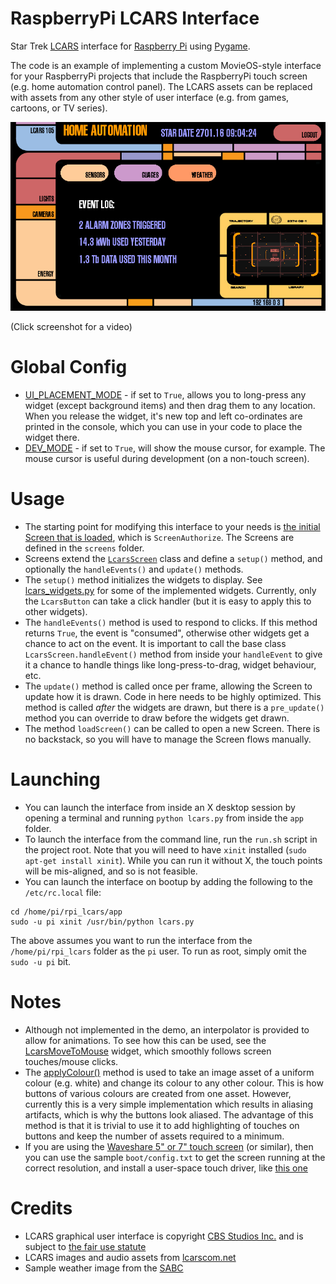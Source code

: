 # RaspberryPi LCARS Interface

Star Trek [LCARS](https://en.wikipedia.org/wiki/LCARS) interface for [Raspberry Pi](https://raspberrypi.org/) using [Pygame](http://www.pygame.org). 

The code is an example of implementing a custom MovieOS-style interface for your RaspberryPi projects that include the RaspberryPi touch screen (e.g. home automation control panel). The LCARS assets can be replaced with assets from any other style of user interface (e.g. from games, cartoons, or TV series).

[![screenshot 1](screenshot.png)](https://youtu.be/HCEL9O3ie40)

(Click screenshot for a video)

# Global Config

- [UI_PLACEMENT_MODE](https://github.com/tobykurien/rpi_lcars/blob/master/app/lcars.py#L5) - if set to ```True```, allows you to long-press any widget (except background items) and then drag them to any location. When you release the widget, it's new top and left co-ordinates are printed in the console, which you can use in your code to place the widget there.
- [DEV_MODE](https://github.com/tobykurien/rpi_lcars/blob/master/app/lcars.py#L8) - if set to ```True```, will show the mouse cursor, for example. The mouse cursor is useful during development (on a non-touch screen).

# Usage

- The starting point for modifying this interface to your needs is [the initial Screen that is loaded](https://github.com/tobykurien/rpi_lcars/blob/master/app/lcars.py#L10), which is ```ScreenAuthorize```. The Screens are defined in the ```screens``` folder.
- Screens extend the [```LcarsScreen```](https://github.com/tobykurien/rpi_lcars/blob/master/app/ui/widgets/screen.py) class and define a ```setup()``` method, and optionally the ```handleEvents()``` and ```update()``` methods.
- The ```setup()``` method initializes the widgets to display. See [lcars_widgets.py](https://github.com/tobykurien/rpi_lcars/blob/master/app/ui/widgets/lcars_widgets.py) for some of the implemented widgets. Currently, only the ```LcarsButton``` can take a click handler (but it is easy to apply this to other widgets).
- The ```handleEvents()``` method is used to respond to clicks. If this method returns ```True```, the event is "consumed", otherwise other widgets get a chance to act on the event. It is important to call the base class ```LcarsScreen.handleEvent()``` method from inside your ```handleEvent``` to give it a chance to handle things like long-press-to-drag, widget behaviour, etc.
- The ```update()``` method is called once per frame, allowing the Screen to update how it is drawn. Code in here needs to be highly optimized. This method is called *after* the widgets are drawn, but there is a ```pre_update()``` method you can override to draw before the widgets get drawn.
- The method ```loadScreen()``` can be called to open a new Screen. There is no backstack, so you will have to manage the Screen flows manually.

# Launching

- You can launch the interface from inside an X desktop session by opening a terminal and running ```python lcars.py``` from inside the ```app``` folder.
- To launch the interface from the command line, run the ```run.sh``` script in the project root. Note that you will need to have ```xinit``` installed (```sudo apt-get install xinit```). While you can run it without X, the touch points will be mis-aligned, and so is not feasible.
- You can launch the interface on bootup by adding the following to the ```/etc/rc.local``` file:

```
cd /home/pi/rpi_lcars/app
sudo -u pi xinit /usr/bin/python lcars.py
``` 
The above assumes you want to run the interface from the ```/home/pi/rpi_lcars``` folder as the ```pi``` user. To run as root, simply omit the ```sudo -u pi``` bit.


# Notes

- Although not implemented in the demo, an interpolator is provided to allow for animations. To see how this can be used, see the [LcarsMoveToMouse](https://github.com/tobykurien/rpi_lcars/blob/master/app/ui/widgets/sprite.py#L84-L91) widget, which smoothly follows screen touches/mouse clicks.
- The [applyColour()](https://github.com/tobykurien/rpi_lcars/blob/master/app/ui/widgets/sprite.py#L63-L69) method is used to take an image asset of a uniform colour (e.g. white) and change its colour to any other colour. This is how buttons of various colours are created from one asset. However, currently this is a very simple implementation which results in aliasing artifacts, which is why the buttons look aliased. The advantage of this method is that it is trivial to use it to add highlighting of touches on buttons and keep the number of assets required to a minimum.
- If you are using the [Waveshare 5" or 7" touch screen](https://www.adafruit.com/products/2407) (or similar), then you can use the sample ```boot/config.txt``` to get the screen running at the correct resolution, and install a user-space touch driver, like [this one](https://github.com/derekhe/waveshare-7inch-touchscreen-driver) 

# Credits

- LCARS graphical user interface is copyright [CBS Studios Inc.](http://www.cbs.com/) and is subject to [the fair use statute](http://www.lcars.mobi/legal/)
- LCARS images and audio assets from [lcarscom.net](http://www.lcarscom.net)
- Sample weather image from the [SABC](http://www.sabc.co.za)


